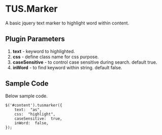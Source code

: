 
# TUS.Marker

A basic jquery text marker to highlight word within content.

## Plugin Parameters

1.  **text** - keyword to highlighted.
2.  **css** - define class name for css purpose.
3.  **caseSensitive** - to control case sensitive during search. default true.
4.  **inWord** - to find keyword within string. default false.

## Sample Code

Below sample code.
```
$('#content').tusmarker({
	text:  "as",
	css:  "highlight",
	caseSensitive:  true,
	inWord:  false,
});
```
